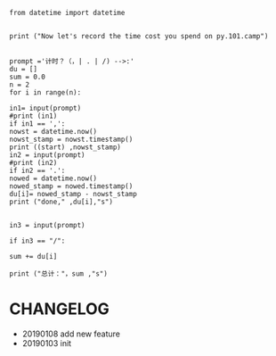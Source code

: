 	
	from datetime import datetime  


	print ("Now let's record the time cost you spend on py.101.camp")


	prompt ='计时？（，| . | /) -->:'	
	du = []
	sum = 0.0
	n = 2
	for i in range(n):

	in1= input(prompt)
	#print (in1)
	if in1 == ',':
	nowst = datetime.now()
	nowst_stamp = nowst.timestamp()
	print ((start) ,nowst_stamp)
	in2 = input(prompt)
	#print (in2)
	if in2 == '.':
	nowed = datetime.now()
	nowed_stamp = nowed.timestamp()
	du[i]= nowed_stamp - nowst_stamp
	print ("done," ,du[i],"s")


	in3 = input(prompt)

	if in3 == "/":

	sum += du[i]

	print ("总计："，sum ,"s")
	

# CHANGELOG
- 20190108 add new feature
- 20190103 init
